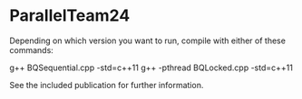 # ParallelTeam24

Depending on which version you want to run,
compile with either of these commands:

g++ BQSequential.cpp -std=c++11
g++ -pthread BQLocked.cpp -std=c++11

See the included publication for further information.
